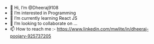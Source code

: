 - 👋 Hi, I’m @Dheeraj9108
- 👀 I’m interested in Programming
- 🌱 I’m currently learning React JS
- 💞️ I’m looking to collaborate on ...
- 📫 How to reach me :- https://www.linkedin.com/mwlite/in/dheeraj-poojary-925737205

<!---
Dheeraj9108/Dheeraj9108 is a ✨ special ✨ repository because its `README.md` (this file) appears on your GitHub profile.
You can click the Preview link to take a look at your changes.
--->
